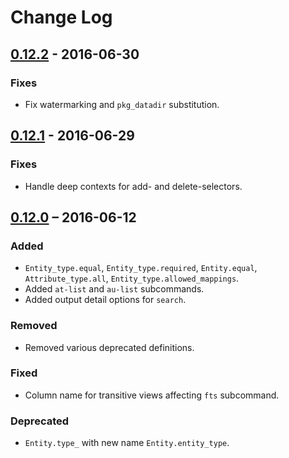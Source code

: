 # Change Log

## [0.12.2] - 2016-06-30

### Fixes

* Fix watermarking and `pkg_datadir` substitution.

## [0.12.1] - 2016-06-29

### Fixes

* Handle deep contexts for add- and delete-selectors.

## [0.12.0] – 2016-06-12

### Added

* `Entity_type.equal`, `Entity_type.required`, `Entity.equal`,
  `Attribute_type.all`, `Entity_type.allowed_mappings`.
* Added `at-list` and `au-list` subcommands.
* Added output detail options for `search`.

### Removed

* Removed various deprecated definitions.

### Fixed

* Column name for transitive views affecting `fts` subcommand.

### Deprecated

* `Entity.type_` with new name `Entity.entity_type`.


[0.12.2]: https://github.com/paurkedal/subsocia/compare/0.12.1...0.12.2
[0.12.1]: https://github.com/paurkedal/subsocia/compare/0.12.0...0.12.1
[0.12.0]: https://github.com/paurkedal/subsocia/compare/0.11...0.12.0

